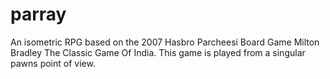 # parray
An isometric RPG based on the 2007 Hasbro Parcheesi Board Game Milton Bradley The Classic Game Of India. This game is played from a singular pawns point of view.
